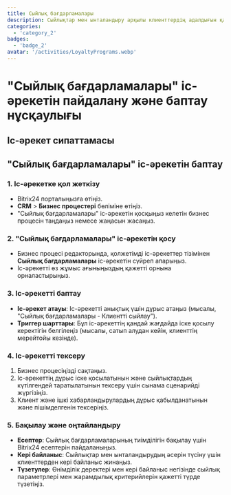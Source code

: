```yaml
---
title: Сыйлық бағдарламалары
description: Сыйлықтар мен ынталандыру арқылы клиенттердің адалдығын қалыптастырыңыз.
categories: 
  - 'category_2'
badges: 
  - 'badge_2'
avatar: '/activities/LoyaltyPrograms.webp'
---
```

# "Сыйлық бағдарламалары" іс-әрекетін пайдалану және баптау нұсқаулығы

## Іс-әрекет сипаттамасы

## **"Сыйлық бағдарламалары" іс-әрекетін баптау**

### 1. Іс-әрекетке қол жеткізу
- Bitrix24 порталыңызға өтіңіз.
- **CRM** > **Бизнес процестері** бөліміне өтіңіз.
- "Сыйлық бағдарламалары" іс-әрекетін қосқыңыз келетін бизнес процесін таңдаңыз немесе жаңасын жасаңыз.

### 2. "Сыйлық бағдарламалары" іс-әрекетін қосу
- Бизнес процесі редакторында, қолжетімді іс-әрекеттер тізімінен **Сыйлық бағдарламалары** іс-әрекетін сүйреп апарыңыз.
- Іс-әрекетті өз жұмыс ағыныңыздың қажетті орнына орналастырыңыз.

### 3. Іс-әрекетті баптау
- **Іс-әрекет атауы**: Іс-әрекетті анықтық үшін дұрыс атаңыз (мысалы, "Сыйлық бағдарламалары - Клиентті сыйлау").
- **Триггер шарттары**: Бұл іс-әрекеттің қандай жағдайда іске қосылу керектігін белгілеңіз (мысалы, сатып алудан кейін, клиенттің мерейтойы кезінде).

### 4. Іс-әрекетті тексеру
1. Бизнес процесіңізді сақтаңыз.
2. Іс-әрекеттің дұрыс іске қосылатынын және сыйлықтардың күтілгендей таратылатынын тексеру үшін сынама сценарийді жүргізіңіз.
3. Клиент және ішкі хабарландырулардың дұрыс қабылданатынын және пішімделгенін тексеріңіз.

### 5. Бақылау және оңтайландыру
- **Есептер**: Сыйлық бағдарламаларының тиімділігін бақылау үшін Bitrix24 есептерін пайдаланыңыз.
- **Кері байланыс**: Сыйлықтар мен ынталандырудың әсерін түсіну үшін клиенттерден кері байланыс жинаңыз.
- **Түзетулер**: Өнімділік деректері мен кері байланыс негізінде сыйлық параметрлері мен жарамдылық критерийлерін қажетті түрде түзетіңіз.